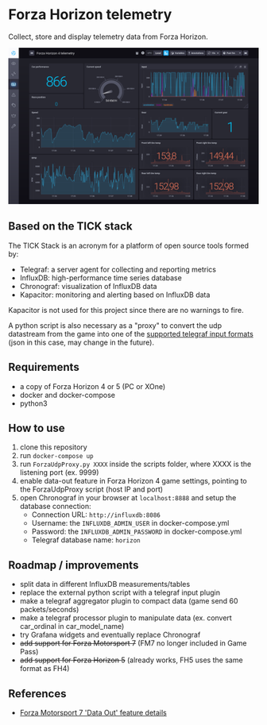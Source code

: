 # Forza Horizon telemetry
Collect, store and display telemetry data from Forza Horizon.

![chronograf-dashboard-img](screenshot.png)


## Based on the TICK stack
The TICK Stack is an acronym for a platform of open source tools formed by:
- Telegraf: a server agent for collecting and reporting metrics
- InfluxDB: high-performance time series database
- Chronograf: visualization of InfluxDB data
- Kapacitor: monitoring and alerting based on InfluxDB data

Kapacitor is not used for this project since there are no warnings to fire.

A python script is also necessary as a "proxy" to convert the udp datastream from the game into one
of the [supported telegraf input formats](https://github.com/influxdata/telegraf/blob/master/docs/DATA_FORMATS_INPUT.md)
(json in this case, may change in the future).


## Requirements
- a copy of Forza Horizon 4 or 5 (PC or XOne)
- docker and docker-compose
- python3


## How to use
1. clone this repository
2. run `docker-compose up`
3. run `ForzaUdpProxy.py XXXX` inside the scripts folder, where XXXX is the listening port (ex. 9999)
4. enable data-out feature in Forza Horizon 4 game settings, pointing to the ForzaUdpProxy script (host IP and port)
5. open Chronograf in your browser at `localhost:8888` and setup the database connection:
    * Connection URL: `http://influxdb:8086`
    * Username: the `INFLUXDB_ADMIN_USER` in docker-compose.yml
    * Password: the `INFLUXDB_ADMIN_PASSWORD` in docker-compose.yml
    * Telegraf database name: `horizon`


## Roadmap / improvements
- split data in different InfluxDB measurements/tables
- replace the external python script with a telegraf input plugin
- make a telegraf aggregator plugin to compact data (game send 60 packets/seconds)
- make a telegraf processor plugin to manipulate data (ex. convert car_ordinal in car_model_name)
- try Grafana widgets and eventually replace Chronograf
- ~~add support for Forza Motorsport 7~~ (FM7 no longer included in Game Pass)
- ~~add support for Forza Horizon 5~~ (already works, FH5 uses the same format as FH4)


## References
- [Forza Motorsport 7 'Data Out' feature details](https://forums.forzamotorsport.net/turn10_postst128499_Forza-Motorsport-7--Data-Out--feature-details.aspx)
